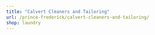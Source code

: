 ```yaml
---
title: "Calvert Cleaners and Tailoring"
url: /prince-frederick/calvert-cleaners-and-tailoring/
shop: laundry
---
```

